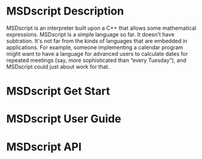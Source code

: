# MSDscript Description
MSDscript is an interpreter built upon a C++ that allows some mathematical expressions. MSDscript is a
simple language so far. It doesn't have subtration. It's not far from the kinds of languages that are embedded in applications. For example, someone implementing a calendar program might want to have a language for advanced users to calculate dates for repeated meetings (say, more sophisticated than “every Tuesday”), and MSDscript could just about work for that.
# MSDscript Get Start
# MSDscript User Guide
# MSDscript API
